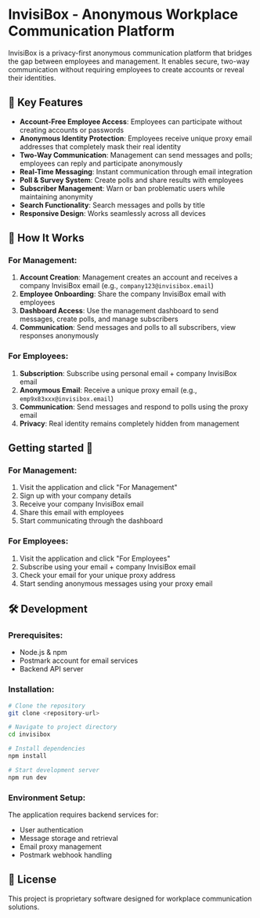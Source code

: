 
# InvisiBox - Anonymous Workplace Communication Platform

InvisiBox is a privacy-first anonymous communication platform that bridges the gap between employees and management. It enables secure, two-way communication without requiring employees to create accounts or reveal their identities.

## 🌟 Key Features

- **Account-Free Employee Access**: Employees can participate without creating accounts or passwords
- **Anonymous Identity Protection**: Employees receive unique proxy email addresses that completely mask their real identity
- **Two-Way Communication**: Management can send messages and polls; employees can reply and participate anonymously
- **Real-Time Messaging**: Instant communication through email integration
- **Poll & Survey System**: Create polls and share results with employees
- **Subscriber Management**: Warn or ban problematic users while maintaining anonymity
- **Search Functionality**: Search messages and polls by title
- **Responsive Design**: Works seamlessly across all devices

## 🔧 How It Works

### For Management:
1. **Account Creation**: Management creates an account and receives a company InvisiBox email (e.g., `company123@invisibox.email`)
2. **Employee Onboarding**: Share the company InvisiBox email with employees
3. **Dashboard Access**: Use the management dashboard to send messages, create polls, and manage subscribers
4. **Communication**: Send messages and polls to all subscribers, view responses anonymously

### For Employees:
1. **Subscription**: Subscribe using personal email + company InvisiBox email
2. **Anonymous Email**: Receive a unique proxy email (e.g., `emp9x83xxx@invisibox.email`)
3. **Communication**: Send messages and respond to polls using the proxy email
4. **Privacy**: Real identity remains completely hidden from management

## Getting started 🚀

### For Management:
1. Visit the application and click "For Management"
2. Sign up with your company details
3. Receive your company InvisiBox email
4. Share this email with employees
5. Start communicating through the dashboard

### For Employees:
1. Visit the application and click "For Employees"
2. Subscribe using your email + company InvisiBox email
3. Check your email for your unique proxy address
4. Start sending anonymous messages using your proxy email

## 🛠️ Development

### Prerequisites:
- Node.js & npm
- Postmark account for email services
- Backend API server

### Installation:
```bash
# Clone the repository
git clone <repository-url>

# Navigate to project directory
cd invisibox

# Install dependencies
npm install

# Start development server
npm run dev
```

### Environment Setup:
The application requires backend services for:
- User authentication
- Message storage and retrieval
- Email proxy management
- Postmark webhook handling


## 📄 License

This project is proprietary software designed for workplace communication solutions.
